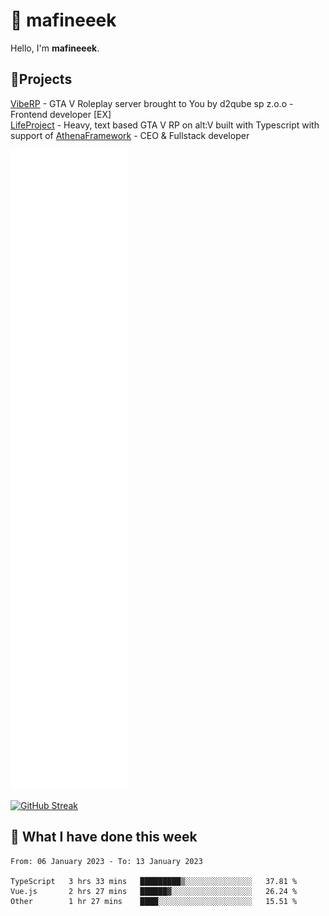 # 👋 mafineeek
Hello, I'm **mafineeek**.

## 📝Projects

[VibeRP](https://v-rp.pl) - GTA V Roleplay server brought to You by d2qube sp z.o.o - Frontend developer [EX]
<br>
[LifeProject](https://github.com/LifeProject-Roleplay/) - Heavy, text based GTA V RP on alt:V built with Typescript with support of [AthenaFramework](https://github.com/Athena-Roleplay-Framework/) - CEO & Fullstack developer

![](./github-metrics.svg)

[![GitHub Streak](https://streak-stats.demolab.com/?user=mafineeek)](https://git.io/streak-stats)

## 📰 What I have done this week
<!--START_SECTION:waka-->

```text
From: 06 January 2023 - To: 13 January 2023

TypeScript   3 hrs 33 mins   █████████▒░░░░░░░░░░░░░░░   37.81 %
Vue.js       2 hrs 27 mins   ██████▓░░░░░░░░░░░░░░░░░░   26.24 %
Other        1 hr 27 mins    ████░░░░░░░░░░░░░░░░░░░░░   15.51 %
```

<!--END_SECTION:waka-->
